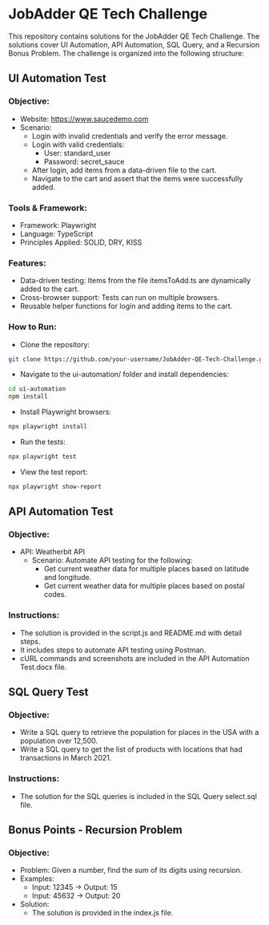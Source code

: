 # JobAdder QE Tech Challenge

This repository contains solutions for the JobAdder QE Tech Challenge. The solutions cover UI Automation, API Automation, SQL Query, and a Recursion Bonus Problem. The challenge is organized into the following structure:

## UI Automation Test

### Objective:

- Website: https://www.saucedemo.com
- Scenario:
  - Login with invalid credentials and verify the error message.
  - Login with valid credentials:
    - User: standard_user
    - Password: secret_sauce
  - After login, add items from a data-driven file to the cart.
  - Navigate to the cart and assert that the items were successfully added.

### Tools & Framework:

- Framework: Playwright
- Language: TypeScript
- Principles Applied: SOLID, DRY, KISS

### Features:

- Data-driven testing: Items from the file itemsToAdd.ts are dynamically added to the cart.
- Cross-browser support: Tests can run on multiple browsers.
- Reusable helper functions for login and adding items to the cart.

### How to Run:

- Clone the repository:

```bash
git clone https://github.com/your-username/JobAdder-QE-Tech-Challenge.git
```

- Navigate to the ui-automation/ folder and install dependencies:

```bash
cd ui-automation
npm install
```

- Install Playwright browsers:

```bash
npx playwright install
```

- Run the tests:

```bash
npx playwright test
```

- View the test report:

```bash
npx playwright show-report
```

## API Automation Test

### Objective:

- API: Weatherbit API
  - Scenario: Automate API testing for the following:
    - Get current weather data for multiple places based on latitude and longitude.
    - Get current weather data for multiple places based on postal codes.

### Instructions:

- The solution is provided in the script.js and README.md with detail steps.
- It includes steps to automate API testing using Postman.
- cURL commands and screenshots are included in the API Automation Test.docx file.

## SQL Query Test

### Objective:

- Write a SQL query to retrieve the population for places in the USA with a population over 12,500.
- Write a SQL query to get the list of products with locations that had transactions in March 2021.

### Instructions:

- The solution for the SQL queries is included in the SQL Query select.sql file.

## Bonus Points - Recursion Problem

### Objective:

- Problem: Given a number, find the sum of its digits using recursion.
- Examples:
  - Input: 12345 → Output: 15
  - Input: 45632 → Output: 20
- Solution:
  - The solution is provided in the index.js file.
